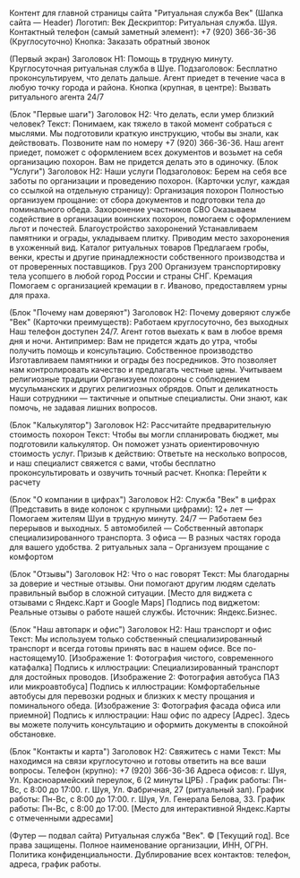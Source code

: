 Контент для главной страницы сайта "Ритуальная служба Век"
(Шапка сайта — Header)
Логотип: Век
Дескриптор: Ритуальная служба. Шуя.
Контактный телефон (самый заметный элемент): +7 (920) 366-36-36 (Круглосуточно)
Кнопка: Заказать обратный звонок

(Первый экран)
Заголовок H1:
Помощь в трудную минуту. Круглосуточная ритуальная служба в Шуе.
Подзаголовок:
Бесплатно проконсультируем, что делать дальше. Агент приедет в течение часа в любую точку города и района.
Кнопка (крупная, в центре):
Вызвать ритуального агента 24/7

(Блок "Первые шаги")
Заголовок H2:
Что делать, если умер близкий человек?
Текст:
Понимаем, как тяжело в такой момент собраться с мыслями. Мы подготовили краткую инструкцию, чтобы вы знали, как действовать. Позвоните нам по номеру +7 (920) 366-36-36. Наш агент приедет, поможет с оформлением всех документов и возьмет на себя организацию похорон. Вам не придется делать это в одиночку.
(Блок "Услуги")
Заголовок H2:
Наши услуги
Подзаголовок:
Берем на себя все заботы по организации и проведению похорон.
(Карточки услуг, каждая со ссылкой на отдельную страницу):
Организация похорон
Полностью организуем прощание: от сбора документов и подготовки тела до поминального обеда.
Захоронение участников СВО
Оказываем содействие в организации воинских похорон, помогаем с оформлением льгот и почестей.
Благоустройство захоронений
Устанавливаем памятники и ограды, укладываем плитку. Приводим место захоронения в ухоженный вид.
Каталог ритуальных товаров
Предлагаем гробы, венки, кресты и другие принадлежности собственного производства и от проверенных поставщиков.
Груз 200
Организуем транспортировку тела усопшего в любой город России и страны СНГ.
Кремация
Помогаем с организацией кремации в г. Иваново, предоставляем урны для праха.

(Блок "Почему нам доверяют")
Заголовок H2:
Почему доверяют службе "Век"
(Карточки преимуществ):
Работаем круглосуточно, без выходных
Наш телефон доступен 24/7. Агент готов выехать к вам в любое время дня и ночи.
Антипример: Вам не придется ждать до утра, чтобы получить помощь и консультацию.
Собственное производство
Изготавливаем памятники и ограды без посредников. Это позволяет нам контролировать качество и предлагать честные цены.
Учитываем религиозные традиции
Организуем похороны с соблюдением мусульманских и других религиозных обрядов.
Опыт и деликатность
Наши сотрудники — тактичные и опытные специалисты. Они знают, как помочь, не задавая лишних вопросов.

(Блок "Калькулятор")
Заголовок H2:
Рассчитайте предварительную стоимость похорон
Текст:
Чтобы вы могли спланировать бюджет, мы подготовили калькулятор. Он поможет узнать ориентировочную стоимость услуг.
Призыв к действию:
Ответьте на несколько вопросов, и наш специалист свяжется с вами, чтобы бесплатно проконсультировать и озвучить точный расчет.
Кнопка:
Перейти к расчету

(Блок "О компании в цифрах")
Заголовок H2:
Служба "Век" в цифрах
(Представить в виде колонок с крупными цифрами):
12+ лет — Помогаем жителям Шуи в трудную минуту.
24/7 — Работаем без перерывов и выходных.
5 автомобилей — Собственный автопарк специализированного транспорта.
3 офиса — В разных частях города для вашего удобства.
2 ритуальных зала – Организуем прощание с комфортом

(Блок "Отзывы")
Заголовок H2:
Что о нас говорят
Текст:
Мы благодарны за доверие и честные отзывы. Они помогают другим людям сделать правильный выбор в сложной ситуации.
[Место для виджета с отзывами с Яндекс.Карт и Google Maps]
Подпись под виджетом:
Реальные отзывы о работе нашей службы. Источник: Яндекс.Бизнес.

(Блок "Наш автопарк и офис")
Заголовок H2:
Наш транспорт и офис
Текст:
Мы используем только собственный специализированный транспорт и всегда готовы принять вас в нашем офисе. Все по-настоящему10.
[Изображение 1: Фотография чистого, современного катафалка]
Подпись к иллюстрации: Специализированный транспорт для достойных проводов.
[Изображение 2: Фотография автобуса ПАЗ или микроавтобуса]
Подпись к иллюстрации: Комфортабельные автобусы для перевозки родных и близких к месту прощания и поминального обеда.
[Изображение 3: Фотография фасада офиса или приемной]
Подпись к иллюстрации: Наш офис по адресу [Адрес]. Здесь вы можете получить консультацию и оформить документы в спокойной обстановке.

(Блок "Контакты и карта")
Заголовок H2:
Свяжитесь с нами
Текст:
Мы находимся на связи круглосуточно и готовы ответить на все ваши вопросы.
Телефон (крупно):
+7 (920) 366-36-36
Адреса офисов:
г. Шуя, Ул. Красноармейский переулок, 6 (2 минуты ЦРБ) . График работы: Пн-Вс, с 8:00 до 17:00.
г. Шуя, Ул. Фабричная, 27 (ритуальный зал). График работы: Пн-Вс, с 8:00 до 17:00.
г. Шуя, Ул. Генерала Белова, 33. График работы: Пн-Вс, с 8:00 до 17:00.
[Место для интерактивной Яндекс.Карты с отмеченными адресами]

(Футер — подвал сайта)
Ритуальная служба "Век". © [Текущий год]. Все права защищены.
Полное наименование организации, ИНН, ОГРН.
Политика конфиденциальности.
Дублирование всех контактов: телефон, адреса, график работы.
